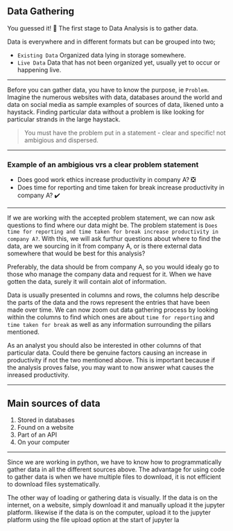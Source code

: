 ## Data Gathering

You guessed it! 🎊
The first stage to Data Analysis is to gather data.

Data is everywhere and in different formats but can be grouped into two;
- `Existing Data` Organized data lying in storage somewhere.
- `Live Data` Data that has not been organized yet, usually yet to occur or happening live.

---
Before you can gather data, you have to know the purpose, ie `Problem`. 
Imagine the numerous websites with data, databases around the world and data on social media as sample examples of sources of data, likened unto a haystack.
Finding particular data without a problem is like looking for particular strands in the large haystack.

> You must have the problem put in a statement - clear and specific! not ambigious and dispersed.

---
### Example of an ambigious vrs a clear problem statement
- Does good work ethics increase productivity in company A? ❎
- Does time for reporting and time taken for break increase productivity in company A? ✔️

---
If we are working with the accepted problem statement, we can now ask questions to find where our data might be.
The problem statement is `Does time for reporting and time taken for break increase productivity in company A?`. With this, we will ask furthur questions about where to find the data, are we sourcing in it from company A, or is there external data somewhere that would be best for this analysis?

Preferably, the data should be from company A, so you would idealy go to those who manage the company data and request for it.
When we have gotten the data, surely it will contain alot of information. 

Data is usually presented in columns and rows, the columns help describe the parts of the data and the rows represent the entries that have been made over time.
We can now zoom out data gathering process by looking within the columns to find which ones are about `time for reporting` and `time taken for break` as well as any information surrounding the pillars mentioned.

As an analyst you should also be interested in other columns of that particular data. Could there be genuine factors causing an increase in productivity if not the two mentioned above. This is important because if the analysis proves false, you may want to now answer what causes the inreased productivity.

---
## Main sources of data
1. Stored in databases
2. Found on a website
3. Part of an API
4. On your computer

---
Since we are working in python, we have to know how to programmatically gather data in all the different sources above. The advantage for using code to gather data is when we have multiple files to download, it is not efficient to download files systematically.

The other way of loading or gathering data is visually. If the data is on the internet, on a website, simply download it and manually upload it the jupyter platform. likewise if the data is on the computer, upload it to the jupyter platform using the file upload option at the start of jupyter la
